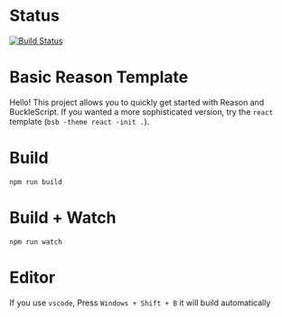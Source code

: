 # Status

[![Build Status](https://travis-ci.org/prevostc/belote.svg?branch=master)](https://travis-ci.org/prevostc/belote)

# Basic Reason Template

Hello! This project allows you to quickly get started with Reason and BuckleScript. If you wanted a more sophisticated version, try the `react` template (`bsb -theme react -init .`).

# Build
```
npm run build
```

# Build + Watch

```
npm run watch
```


# Editor
If you use `vscode`, Press `Windows + Shift + B` it will build automatically
